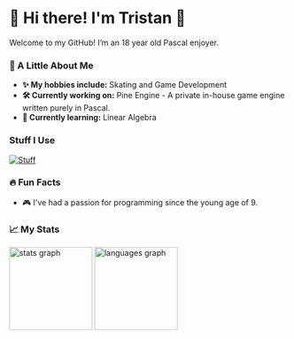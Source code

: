 # 👋 Hi there! I'm Tristan 🌲

Welcome to my GitHub! I’m an 18 year old Pascal enjoyer.

### 🌲 A Little About Me
- **✨ My hobbies include:** Skating and Game Development
- **🛠️ Currently working on:** Pine Engine - A private in-house game engine written purely in Pascal.
- **🌱 Currently learning:** Linear Algebra

### Stuff I Use
[![Stuff](https://skillicons.dev/icons?i=neovim,powershell,windows,obsidian,blender)](https://skillicons.dev)

### 🔥 Fun Facts
- 🎮 I've had a passion for programming since the young age of 9.

### 📈 My Stats
<div align="left">
  <img src="https://github-readme-stats.vercel.app/api?username=PineDevelopment&hide_title=true&hide_rank=true&show_icons=true&include_all_commits=true&count_private=true&disable_animations=true&theme=rose_pine&locale=en&hide_border=true&order=1" height="150" alt="stats graph"  />
  <img src="https://github-readme-stats.vercel.app/api/top-langs?username=PineDevelopment&locale=en&hide_title=false&layout=compact&card_width=320&langs_count=3&theme=rose_pine&hide_border=true&order=2" height="150" alt="languages graph"  />
</div>
